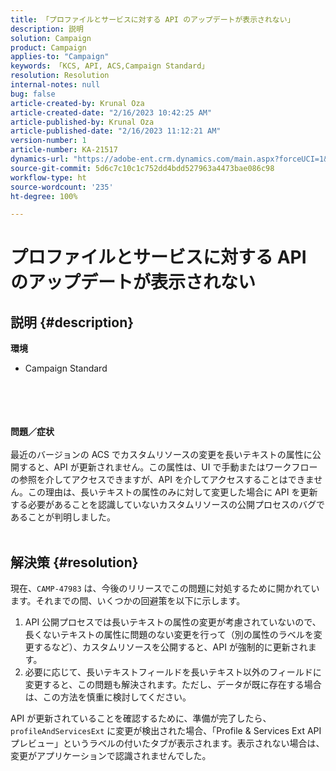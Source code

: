 ```yaml
---
title: 「プロファイルとサービスに対する API のアップデートが表示されない」
description: 説明
solution: Campaign
product: Campaign
applies-to: "Campaign"
keywords: 「KCS, API, ACS,Campaign Standard」
resolution: Resolution
internal-notes: null
bug: false
article-created-by: Krunal Oza
article-created-date: "2/16/2023 10:42:25 AM"
article-published-by: Krunal Oza
article-published-date: "2/16/2023 11:12:21 AM"
version-number: 1
article-number: KA-21517
dynamics-url: "https://adobe-ent.crm.dynamics.com/main.aspx?forceUCI=1&pagetype=entityrecord&etn=knowledgearticle&id=43008395-e6ad-ed11-aad1-6045bd006793"
source-git-commit: 5d6c7c10c1c752dd4bdd527963a4473bae086c98
workflow-type: ht
source-wordcount: '235'
ht-degree: 100%

---
```


# プロファイルとサービスに対する API のアップデートが表示されない

## 説明 {#description}

<b>環境</b>
- Campaign Standard

<br><br> <br><br><b>問題／症状</b><br><br>最近のバージョンの ACS でカスタムリソースの変更を長いテキストの属性に公開すると、API が更新されません。この属性は、UI で手動またはワークフローの参照を介してアクセスできますが、API を介してアクセスすることはできません。この理由は、長いテキストの属性のみに対して変更した場合に API を更新する必要があることを認識していないカスタムリソースの公開プロセスのバグであることが判明しました。
<br> <br>

## 解決策 {#resolution}


現在、`CAMP-47983` は、今後のリリースでこの問題に対処するために開かれています。それまでの間、いくつかの回避策を以下に示します。

1. API 公開プロセスでは長いテキストの属性の変更が考慮されていないので、長くないテキストの属性に問題のない変更を行って（別の属性のラベルを変更するなど）、カスタムリソースを公開すると、API が強制的に更新されます。
2. 必要に応じて、長いテキストフィールドを長いテキスト以外のフィールドに変更すると、この問題も解決されます。ただし、データが既に存在する場合は、この方法を慎重に検討してください。


API が更新されていることを確認するために、準備が完了したら、`profileAndServicesExt` に変更が検出された場合、「Profile &amp; Services Ext API プレビュー」というラベルの付いたタブが表示されます。表示されない場合は、変更がアプリケーションで認識されませんでした。
